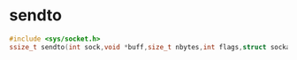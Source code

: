 # sendto

```cpp
#include <sys/socket.h>
ssize_t sendto(int sock,void *buff,size_t nbytes,int flags,struct sockaddr *to,socklen_t addrlen)
```

